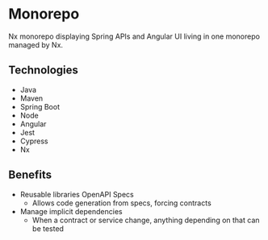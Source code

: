 # Monorepo

Nx monorepo displaying Spring APIs and Angular UI living in one monorepo managed by Nx.

## Technologies
- Java
- Maven
- Spring Boot
- Node
- Angular
- Jest
- Cypress
- Nx

## Benefits
- Reusable libraries OpenAPI Specs
    - Allows code generation from specs, forcing contracts
- Manage implicit dependencies
    - When a contract or service change, anything depending on that can be tested